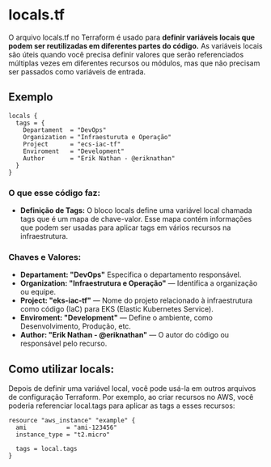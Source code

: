 # locals.tf

O arquivo locals.tf no Terraform é usado para **definir variáveis locais que podem ser reutilizadas em diferentes partes do código.** As variáveis locais são úteis quando você precisa definir valores que serão referenciados múltiplas vezes em diferentes recursos ou módulos, mas que não precisam ser passados como variáveis de entrada.

## Exemplo

```hcl
locals {
  tags = {
    Departament  = "DevOps"
    Organization = "Infraesturuta e Operação"
    Project      = "ecs-iac-tf"
    Enviroment   = "Development"
    Author       = "Erik Nathan - @eriknathan"
  }
}
```

### O que esse código faz:

- **Definição de Tags:** O bloco locals define uma variável local chamada tags que é um mapa de chave-valor. Esse mapa contém informações que podem ser usadas para aplicar tags em vários recursos na infraestrutura.

### Chaves e Valores:

- **Departament: "DevOps"** Especifica o departamento responsável.
- **Organization: "Infraestrutura e Operação"** — Identifica a organização ou equipe.
- **Project: "eks-iac-tf"** — Nome do projeto relacionado à infraestrutura como código (IaC) para EKS (Elastic Kubernetes Service).
- **Enviroment: "Development"** — Define o ambiente, como Desenvolvimento, Produção, etc.
- **Author: "Erik Nathan - @eriknathan"** — O autor do código ou responsável pelo recurso.

## Como utilizar locals:

Depois de definir uma variável local, você pode usá-la em outros arquivos de configuração Terraform. Por exemplo, ao criar recursos no AWS, você poderia referenciar local.tags para aplicar as tags a esses recursos:

```hcl
resource "aws_instance" "example" {
  ami           = "ami-123456"
  instance_type = "t2.micro"

  tags = local.tags
}
```
